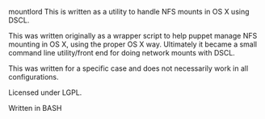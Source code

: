 mountlord 
This is written as a utility to handle NFS mounts in OS X using DSCL.

This was written originally as a wrapper script to help puppet manage NFS mounting in OS X, using the proper OS X way.
Ultimately it became a small command line utility/front end for doing network mounts with DSCL.

This was written for a specific case and does not necessarily work in all configurations.

Licensed under LGPL.

Written in BASH
